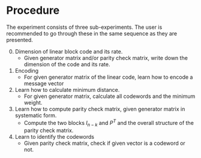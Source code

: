 # Procedure

The experiment consists of three sub-experiments. The user is recommended to go through these in the same sequence as they are presented. 

0. Dimension of linear block code and its rate. 
    * Given generator matrix and/or parity check matrix, write down the dimension of the code and its rate. 
1. Encoding
    * For given generator matrix of the linear code, learn how to encode a message vector  
2. Learn how to calculate minimum distance.
    * For given generator matrix, calculate all codewords and the minimum weight. 
3. Learn how to compute parity check matrix, given generator matrix in systematic form. 
    * Compute the two blocks $I_{n-k}$ and $P^T$ and the overall structure of the parity check matrix.  
4. Learn to identify the codewords
    * Given parity check matrix, check if given vector is a codeword or not.     


